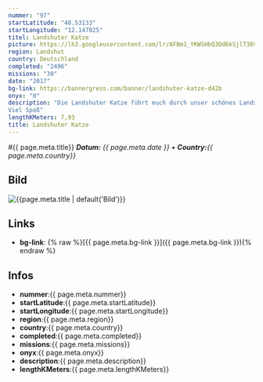 ```yaml
---
nummer: "97"
startLatitude: "48.53133"
startLongitude: "12.147025"
titel: Landshuter Katze
picture: https://lh3.googleusercontent.com/lr/AFBm1_YKWSHbQ3Dd6kSjlT36VzN3LyrJlkfn0MUiV4yQgZJpjBIchAwJadvpisL-BTWCQQzGix1cIw7QVX5QbVRHgXg_DafU9OLPHyItnBxoFD01MRlktB26EtGrXz0Nwl56DQi-wvm6eE_mN4dThmecNw7zz4__zfsUeDh9MncbZqwQ4FV3jVgMIURots7OzCThCHWpUni_m_ED2n8dhMe2oFpwDKkTpIy799-n5oaSkCauMcyKvso3OwBHrboMhzzZr_po37zYaZNznR9wKksqb-6W2KLr9vG2Fs7gU6pjCQ_flr_XfrUmIeiPZe4k74vry7-YW1uTLsvI-zcOADWEXb55QWvdWchK18y_wttyWvCcVR5U8RH3FEWAYJVnHnoUqb9UTfGi2EEQLNvuATp-hzSsdo2FxD8v1WLpkcc7GMIgR0wcSjRD-pcUO2Xp5eV3od3Vb9WvMu3_Mb4tHbTksZyVpUqoG5RYAnfCpl0HLNbaFENd5ncpEOmQHkc7tY07DFxg5ogi-0CYLcNHolf724szPM9-s-TEboRi8gzj73uw0_CTNcAEyHHbCbG_F8UnsYDEU5rJQP6XAVrf0DHYlpDUdIs7S292Ovk5p7pLqJu4sXSqOBUcTMabOuy8E4QECse6w3iiyBIbpoLted0ViV2HQmCy3QjuZCX174uwMYmXRD1PYz0s9v3mW5jORp4_ujKCxAeBZSrGKC_4i48vfPAGS8MnV2cTKEm0PoJp4jmFadvS50WyMJKwBv-UQIG8krrn-UHSvx2FE2_BfyuMRVECb1Vh7RzvNNAuVze2uC8OeGOkQXhW_s8kGT-GLx032P2ZHa1CkqmGXqkGcl2lTNrzT2CycNhVWw8v
region: Landshut
country: Deutschland
completed: "2496"
missions: "30"
date: "2017"
bg-link: https://bannergress.com/banner/landshuter-katze-d42b
onyx: "0"
description: "Die Landshuter Katze führt euch durch unser schönes Landshut. 
Viel Spaß"
lengthKMeters: 7,93
title: Landshuter Katze
---
```


#{{ page.meta.title}}
_**Datum:** {{ page.meta.date }} • **Country:**{{ page.meta.country}}_

## Bild
![{{page.meta.title | default('Bild')}}]({{page.meta.picture}})

## Links
- **bg-link**: {% raw %}[{{ page.meta.bg-link }}]({{ page.meta.bg-link }}){% endraw %}

## Infos
- **nummer**:{{ page.meta.nummer}}
- **startLatitude**:{{ page.meta.startLatitude}}
- **startLongitude**:{{ page.meta.startLongitude}}
- **region**:{{ page.meta.region}}
- **country**:{{ page.meta.country}}
- **completed**:{{ page.meta.completed}}
- **missions**:{{ page.meta.missions}}
- **onyx**:{{ page.meta.onyx}}
- **description**:{{ page.meta.description}}
- **lengthKMeters**:{{ page.meta.lengthKMeters}}

